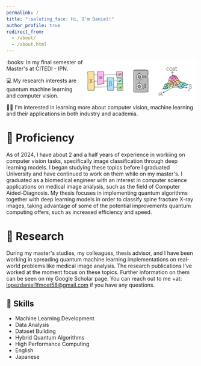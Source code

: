 ```yaml
---
permalink: /
title: ":saluting_face: Hi, I'm Daniel!"
author_profile: true
redirect_from: 
  - /about/
  - /about.html
---
```


<!-- ![Quantum Machine Learning in medical image analysis](/images/qml.png){: .align-right width="300px"} -->
<img src="/images/qml.png" alt="Quantum Machine Learning in medical image analysis" align="right" width="300px"> 
:books: In my final semester of Master's at CITEDI - IPN.

:computer: My research interests are quantum machine learning and computer vision.

:student: I'm interested in learning more about computer vision, machine learning and their applications in both industry and academia.

:robot: Proficiency
======
As of 2024, I have about 2 and a half years of experience in workiing on computer vision tasks, specifically image classification through deep learning models. I began studying these topics before I graduated University and have continued to work on them while on my master's. I graduated as a biomedical engineer with an interest in computer science applications on medical image analysis, such as the field of Computer Aided-Diagnosis. My thesis focuses in implementing quantum algorithms together with deep learning models in order to classify spine fracture X-ray images, taking advantage of some of the potential improvements quantum computing offers, such as increased efficiency and speed.

:microscope: Research
======
During my master's studies, my colleagues, thesis advisor, and I have been working in spreading quantum machine learning implementations on real-world problems like medical image analysis. The research publications I've worked at the moment focus on these topics. Further information on them can be seen on my Google Scholar page. You can reach out to me +at: lopezdaniel1fmcet58@gmail.com if you have any questions.

:brain: Skills
------
- Machine Learning Development
- Data Analysis
- Dataset Building
- Hybrid Quantum Algorithms
- High Performance Computing
- English
- Japanese


